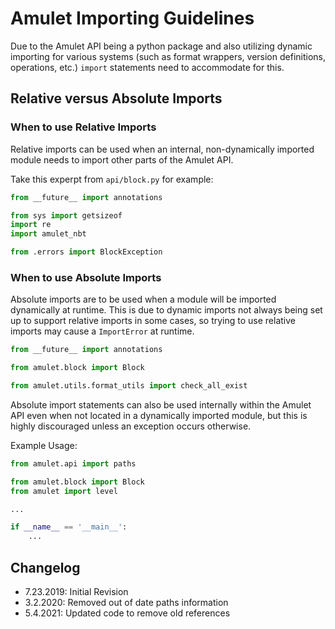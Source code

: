 # Amulet Importing Guidelines

Due to the Amulet API being a python package and also utilizing dynamic importing for various systems (such as format wrappers, 
version definitions, operations, etc.) `import` statements need to accommodate for this.

## Relative versus Absolute Imports

### When to use Relative Imports
Relative imports can be used when an internal, non-dynamically imported module needs to import other parts of the Amulet API. 

Take this experpt from `api/block.py` for example:
```python
from __future__ import annotations

from sys import getsizeof
import re
import amulet_nbt

from .errors import BlockException
```

### When to use Absolute Imports
Absolute imports are to be used when a module will be imported dynamically at runtime. This is due to dynamic imports not always being set up to support relative imports in some cases, so trying to use relative imports may cause a `ImportError` at runtime.

```python
from __future__ import annotations

from amulet.block import Block

from amulet.utils.format_utils import check_all_exist
```

Absolute import statements can also be used internally within the Amulet API even when not located in a dynamically imported module, but this is highly discouraged unless an exception occurs otherwise. 

Example Usage:

```python
from amulet.api import paths

from amulet.block import Block
from amulet import level

...

if __name__ == '__main__':
    ...
```

## Changelog
- 7.23.2019: Initial Revision
- 3.2.2020: Removed out of date paths information
- 5.4.2021: Updated code to remove old references
